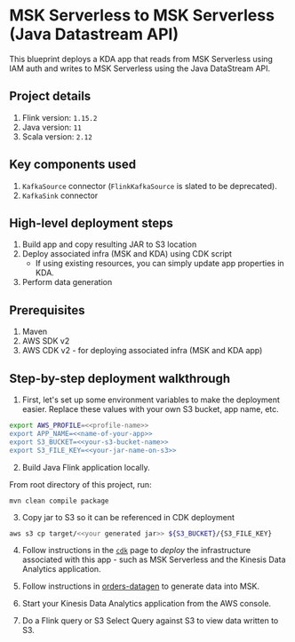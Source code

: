 # MSK Serverless to MSK Serverless (Java Datastream API)

This blueprint deploys a KDA app that reads from MSK Serverless using IAM auth and writes to MSK Serverless using the Java DataStream API.

## Project details

1. Flink version: `1.15.2`
2. Java version: `11`
3. Scala version: `2.12`

## Key components used

1. `KafkaSource` connector (`FlinkKafkaSource` is slated to be deprecated).
2. `KafkaSink` connector

## High-level deployment steps

1. Build app and copy resulting JAR to S3 location
2. Deploy associated infra (MSK and KDA) using CDK script
   - If using existing resources, you can simply update app properties in KDA.
3. Perform data generation

## Prerequisites

1. Maven
2. AWS SDK v2
3. AWS CDK v2 - for deploying associated infra (MSK and KDA app)

## Step-by-step deployment walkthrough

1. First, let's set up some environment variables to make the deployment easier. Replace these values with your own S3 bucket, app name, etc.

```bash
export AWS_PROFILE=<<profile-name>>
export APP_NAME=<<name-of-your-app>>
export S3_BUCKET=<<your-s3-bucket-name>>
export S3_FILE_KEY=<<your-jar-name-on-s3>>
```

2. Build Java Flink application locally.

From root directory of this project, run:

```
mvn clean compile package
```

3. Copy jar to S3 so it can be referenced in CDK deployment

```bash
aws s3 cp target/<<your generated jar>> ${S3_BUCKET}/{S3_FILE_KEY}
```

4. Follow instructions in the [`cdk`](cdk-infra/README.md) page to *deploy* the infrastructure associated with this app - such as MSK Serverless and the Kinesis Data Analytics application.

5. Follow instructions in [orders-datagen](../../../datagen/orders-datagen/README.md) to generate data into MSK.

6. Start your Kinesis Data Analytics application from the AWS console.

7. Do a Flink query or S3 Select Query against S3 to view data written to S3.
